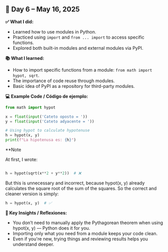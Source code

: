 ## 📅 Day 6 – May 16, 2025

**✅ What I did:**
- Learned how to use modules in Python.  
- Practiced using `import` and `from ... import` to access specific functions.  
- Explored both built-in modules and external modules via PyPI.  

**📚 What I learned:**
- How to import specific functions from a module: `from math import hypot, sqrt`.  
- The importance of code reuse through modules.  
- Basic idea of PyPI as a repository for third-party modules.

**💻 Example Code / Código de ejemplo:**
```python
from math import hypot

x = float(input('Cateto oposto = '))
y = float(input('Cateto adyacente = '))

# Using hypot to calculate hypotenuse
h = hypot(x, y)
print(f"La hipotenusa es: {h}")

````
**Note

At first, I wrote:

```python

h = hypot(sqrt(x**2 + y**2))  # ❌
```
But this is unnecessary and incorrect, because hypot(x, y) already calculates the square root of the sum of the squares.
So the correct and cleaner version is simply:

```python
h = hypot(x, y)  # ✅
````

**🧠 Key Insights / Reflexiones:**

- You don’t need to manually apply the Pythagorean theorem when using hypot(x, y) — Python does it for you.
- Importing only what you need from a module keeps your code clean.
- Even if you're new, trying things and reviewing results helps you understand deeper.
